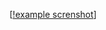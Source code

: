 [[!example screnshot](https://raw.githubusercontent.com/dunnock/react-math-input/bc2667a21e5f14c98628bbd6ba87528291b5884b/screenshot.png)]
